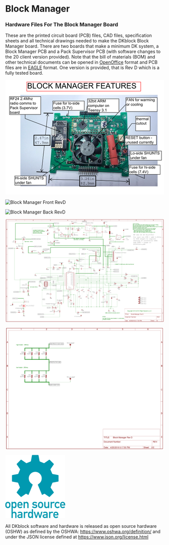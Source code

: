 # Block Manager 
### Hardware Files For The Block Manager Board
These are the printed circuit board (PCB) files, CAD files, specification sheets and all technical drawings needed to make the DKblock Block Manager board. There are two boards that make a minimum DK system, a Block Manager PCB and a Pack Supervisor PCB (with software changes to the 20 client version provided). Note that the bill of materials (BOM) and other technical documents can be opened in [OpenOffice](https://www.openoffice.org) format and PCB files are in [EAGLE](https://www.autodesk.com/products/eagle/overview) format.
One version is provided, that is Rev D which is a fully tested board.

![Block Manager Features](Images/Block_Manager_Features.png)

![Block Manager Front RevD](Images/Block_Manager_RevD_Front.png)

![Block Manager Back RevD](Images/Block_Manager_RevD_Back.png)

![Block Manager Schematic RevD1 Page 1](Images/Block_Manager_RevD1_schematic_Page_1.png)

![Block Manager Schematic RevD1 Page 2](Images/Block_Manager_RevD1_schematic_Page_2.png)


![Open Hardware](Images/oshw-logo-200-px.png)

All DKblock software and hardware is released as open source hardware (OSHW) as defined by the OSHWA: https://www.oshwa.org/definition/ and under the JSON license defined at https://www.json.org/license.html
